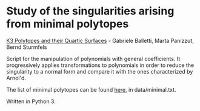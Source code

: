 # Study of the singularities arising from minimal polytopes

[K3 Polytopes and their Quartic Surfaces](https://arxiv.org/pdf/1806.02236.pdf) - Gabriele Balletti, Marta Panizzut, Bernd Sturmfels

Script for the manipulation of polynomials with general coefficients. It progressively applies transformations to polynomials in order to reduce the singularity to a normal form and compare it with the ones characterized by Arnol'd.

The list of minimal polytopes can be found [here](https://github.com/gabrieleballetti/k3_polytopes), in data/minimal.txt.

Written in Python 3. 
